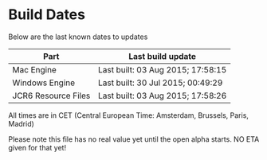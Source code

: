 # Build Dates

Below are the last known dates to updates

Part | Last build update
-----|-----
Mac Engine | Last built: 03 Aug 2015; 17:58:15
Windows Engine | Last built: 30 Jul 2015; 00:49:29
JCR6 Resource Files | Last built: 03 Aug 2015; 17:58:26
All times are in CET (Central European Time: Amsterdam, Brussels, Paris, Madrid)


Please note this file has no real value yet until the open alpha starts. NO ETA given for that yet!
